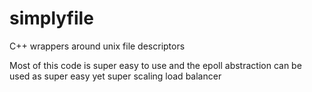 # simplyfile

C++ wrappers around unix file descriptors

Most of this code is super easy to use and the epoll abstraction can be 
used as super easy yet super scaling load balancer 
